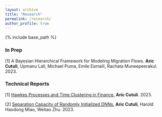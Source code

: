 ```yaml
---
layout: archive
title: "Research"
permalink: /research/
author_profile: true
---
```


{% include base_path %}

### In Prep
[1] A Bayesian Hierarchical Framework for Modeling Migration Flows. **Aric Cutuli**, Upmanu Lall, Michael Puma, Emile Esmaili, Rachata Muneepeerakul. 2023.

### Technical Reports
[1] [Hawkes Processes and Time Clustering in Finance.](Hawkes_Processes.pdf) **Aric Cutuli**. 2023.

[2] [Separation Capacity of Randomly Initialized DNNs.](Separation_Capacity.pdf) **Aric Cutuli**, Harold Haodong Miao, Weitao Zhu. 2023.
